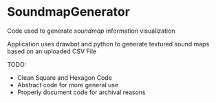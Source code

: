 # SoundmapGenerator
Code used to generate *soundmap* information visualization

Application uses drawbot and python to generate textured sound maps based on an uploaded CSV File


TODO:
- Clean Square and Hexagon Code
- Abstract code for more general use
- Properly document code for archival reasons
